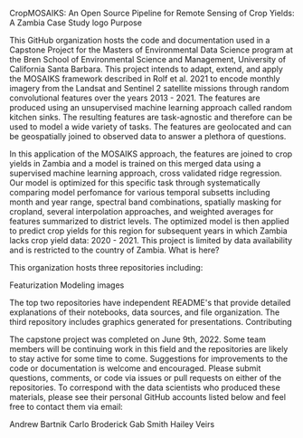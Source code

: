 CropMOSAIKS: An Open Source Pipeline for Remote Sensing of Crop Yields: A Zambia Case Study logo
Purpose

This GitHub organization hosts the code and documentation used in a Capstone Project for the Masters of Environmental Data Science program at the Bren School of Environmental Science and Management, University of California Santa Barbara. This project intends to adapt, extend, and apply the MOSAIKS framework described in Rolf et al. 2021 to encode monthly imagery from the Landsat and Sentinel 2 satellite missions through random convolutional features over the years 2013 - 2021. The features are produced using an unsupervised machine learning approach called random kitchen sinks. The resulting features are task-agnostic and therefore can be used to model a wide variety of tasks. The features are geolocated and can be geospatially joined to observed data to answer a plethora of questions.

In this application of the MOSAIKS approach, the features are joined to crop yields in Zambia and a model is trained on this merged data using a supervised machine learning approach, cross validated ridge regression. Our model is optimized for this specific task through systematically comparing model perfomance for various temporal subsetts including month and year range, spectral band combinations, spatially masking for cropland, several interpolation approaches, and weighted averages for features summarized to district levels. The optimized model is then applied to predict crop yields for this region for subsequent years in which Zambia lacks crop yield data: 2020 - 2021. This project is limited by data availability and is restricted to the country of Zambia.
What is here?

This organization hosts three repositories including:

Featurization
Modeling
images

The top two repositories have independent README's that provide detailed explanations of their notebooks, data sources, and file organization. The third repository includes graphics generated for presentations.
Contributing

The capstone project was completed on June 9th, 2022. Some team members will be continuing work in this field and the repositories are likely to stay active for some time to come. Suggestions for improvements to the code or documentation is welcome and encouraged. Please submit questions, comments, or code via issues or pull requests on either of the repositories. To correspond with the data scientists who produced these materials, please see their personal GitHub accounts listed below and feel free to contact them via email:

Andrew Bartnik
Carlo Broderick
Gab Smith
Hailey Veirs

